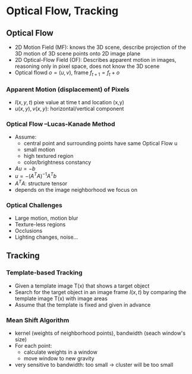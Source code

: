 # Optical Flow, Tracking
## Optical Flow
+ 2D Motion Field (MF): knows the 3D scene, describe projection of the 3D motion of 3D scene points onto 2D image plane
+ 2D Optical-Flow Field (OF): Describes apparent motion in images, reasoning only in pixel space, does not know the 3D scene
+ Optical flowd $o = (u,v)$, frame $f_{t+1} = f_t+o$

###  Apparent Motion (displacement) of Pixels
+ $I(x,y,t)$ pixe value at time t and location (x,y)
+ $u(x,y), v(x,y)$: horizontal/vertical component

### Optical Flow –Lucas-Kanade Method
+ Assume:
  + central point and surrounding points have same Optical Flow u
  + small motion
  + high textured region
  + color/brightness constancy
+ $Au = -b$
+ $u = -(A^TA)^{-1}A^Tb$
+ $A^TA$: structure tensor
+ depends on the image neighborhood we focus on

### Optical Challenges
+ Large motion, motion blur
+ Texture-less regions
+ Occlusions
+ Lighting changes, noise…

## Tracking
### Template-based Tracking
+ Given a template image T(x) that shows a target object
+ Search for the target object in an image frame $I(x,t)$ by comparing the template image T(x) with image areas
+ Assume that the template is fixed and given in advance

### Mean Shift Algorithm
+ kernel (weights of neighborhood points), bandwidth (seach window's size)
+ For each point:
  + calculate weights in a window
  + move window to new gravity
+ very sensitive to bandwidth: too small -> cluster will be too small